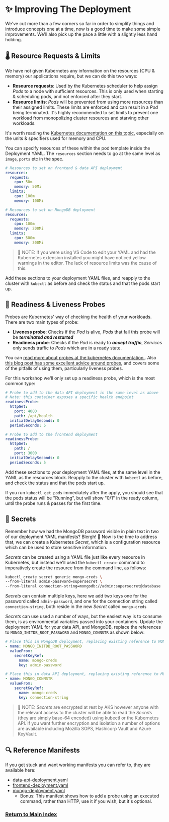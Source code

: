 # ✨ Improving The Deployment

We've cut more than a few corners so far in order to simplify things and introduce concepts one at a time, now is a good time to make some simple improvements. We'll also pick up the pace a little with a slightly less hand holding.

## 🌡️ Resource Requests & Limits

We have not given Kubernetes any information on the resources (CPU & memory) our applications require, but we can do this two ways:

- **Resource requests**: Used by the Kubernetes scheduler to help assign _Pods_ to a node with sufficient resources. This is only used when starting & scheduling pods, and not enforced after they start.
- **Resource limits**: _Pods_ will be prevented from using more resources than their assigned limits. These limits are enforced and can result in a _Pod_ being terminated. It's highly recommended to set limits to prevent one workload from monopolizing cluster resources and starving other workloads.

It's worth reading the [Kubernetes documentation on this topic](https://kubernetes.io/docs/concepts/configuration/manage-resources-containers/), especially on the units & specifiers used for memory and CPU.

You can specify resources of these within the pod template inside the Deployment YAML. The `resources` section needs to go at the same level as `image`, `ports` etc in the spec.

```yaml
# Resources to set on frontend & data API deployment
resources:
  requests:
    cpu: 50m
    memory: 50Mi
  limits:
    cpu: 100m
    memory: 100Mi
```

```yaml
# Resources to set on MongoDB deployment
resources:
  requests:
    cpu: 100m
    memory: 200Mi
  limits:
    cpu: 500m
    memory: 300Mi
```

> 📝 NOTE: If you were using VS Code to edit your YAML and had the Kubernetes extension installed you might have noticed yellow warnings in the editor. The lack of resource limits was the cause of this.

Add these sections to your deployment YAML files, and reapply to the cluster with `kubectl` as before and check the status and that the pods start up.

## 💓 Readiness & Liveness Probes

Probes are Kubernetes' way of checking the health of your workloads. There are two main types of probe:

- **Liveness probe**: Checks if the _Pod_ is alive, _Pods_ that fail this probe will be **_terminated and restarted_**
- **Readiness probe**: Checks if the _Pod_ is ready to **_accept traffic_**, _Services_ only sends traffic to _Pods_ which are in a ready state.

You can [read more about probes at the kubernetes documentation.](https://kubernetes.io/docs/tasks/configure-pod-container/configure-liveness-readiness-startup-probes/). Also [this blog post has some excellent advice around probes](https://srcco.de/posts/kubernetes-liveness-probes-are-dangerous.html), and covers some of the pitfalls of using them, particularly liveness probes.

For this workshop we'll only set up a readiness probe, which is the most common type:

```yaml
# Probe to add to the data API deployment in the same level as above
# Note: this container exposes a specific health endpoint 
readinessProbe:
  httpGet:
    port: 4000
    path: /api/health
  initialDelaySeconds: 0
  periodSeconds: 5
```

```yaml
# Probe to add to the frontend deployment
readinessProbe:
  httpGet:
    path: /
    port: 3000
  initialDelaySeconds: 0
  periodSeconds: 5
```

Add these sections to your deployment YAML files, at the same level in the YAML as the resources block. Reapply to the cluster with `kubectl` as before, and check the status and that the pods start up.

If you run `kubectl get pods` immediately after the apply, you should see that the pods status will be "Running", but will show "0/1" in the ready column, until the probe runs & passes for the first time.

## 🔐 Secrets

Remember how we had the MongoDB password visible in plain text in two of our deployment YAML manifests? Blergh! 🤢 Now is the time to address that, we can create a Kubernetes _Secret_, which is a configuration resource which can be used to store sensitive information.

_Secrets_ can be created using a YAML file just like every resource in Kubernetes, but instead we'll used the `kubectl create` command to imperatively create the resource from the command line, as follows:

```bash
kubectl create secret generic mongo-creds \
--from-literal admin-password=supersecret \
--from-literal connection-string=mongodb://admin:supersecret@database
```

_Secrets_ can contain multiple keys, here we add two keys one for the password called `admin-password`, and one for the connection string called `connection-string`, both reside in the new _Secret_ called `mongo-creds`

_Secrets_ can use used a number of ways, but the easiest way is to consume them, is as environmental variables passed into your containers. Update the deployment YAML for your data API, and MongoDB, replace the references to `MONGO_INITDB_ROOT_PASSWORD` and `MONGO_CONNSTR` as shown below:

```yaml
# Place this in MongoDB deployment, replacing existing reference to MONGO_INITDB_ROOT_PASSWORD
- name: MONGO_INITDB_ROOT_PASSWORD
  valueFrom:
    secretKeyRef:
      name: mongo-creds
      key: admin-password
```

```yaml
# Place this in data API deployment, replacing existing reference to MONGO_CONNSTR
- name: MONGO_CONNSTR
  valueFrom:
    secretKeyRef:
      name: mongo-creds
      key: connection-string
```

> 📝 NOTE: _Secrets_ are encrypted at rest by AKS however anyone with the relevant access to the cluster will be able to read the _Secrets_ (they are simply base-64 encoded) using kubectl or the Kubernetes API. If you want further encryption and isolation a number of options are available including Mozilla SOPS, Hashicorp Vault and Azure KeyVault.

## 🔍 Reference Manifests

If you get stuck and want working manifests you can refer to, they are available here:

- [data-api-deployment.yaml](data-api-deployment.yaml)
- [frontend-deployment.yaml](frontend-deployment.yaml)
- [mongo-deployment.yaml](mongo-deployment.yaml)
  - Bonus: This manifest shows how to add a probe using an executed command, rather than HTTP, use it if you wish, but it's optional.

### [Return to Main Index](../../readme.md)
